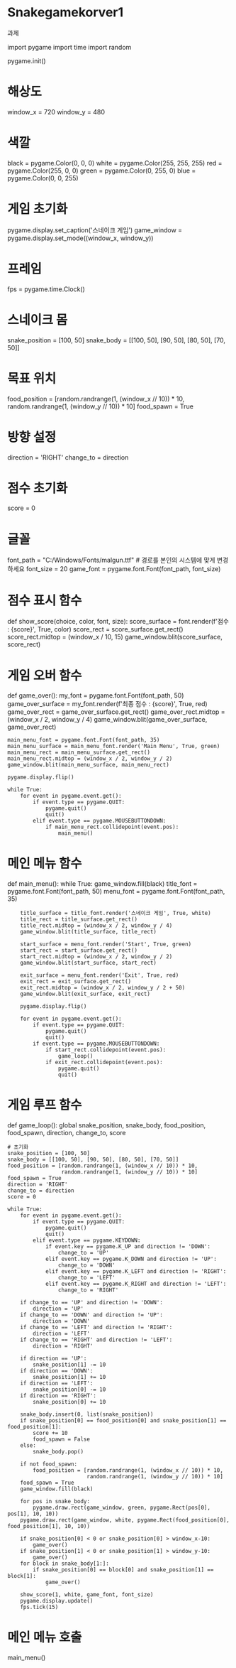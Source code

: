 # Snakegamekorver1
과제

import pygame
import time
import random

pygame.init()

# 해상도
window_x = 720
window_y = 480

# 색깔
black = pygame.Color(0, 0, 0)
white = pygame.Color(255, 255, 255)
red = pygame.Color(255, 0, 0)
green = pygame.Color(0, 255, 0)
blue = pygame.Color(0, 0, 255)

# 게임 초기화
pygame.display.set_caption('스네이크 게임')
game_window = pygame.display.set_mode((window_x, window_y))

# 프레임
fps = pygame.time.Clock()

# 스네이크 몸
snake_position = [100, 50]
snake_body = [[100, 50], [90, 50], [80, 50], [70, 50]]

# 목표 위치
food_position = [random.randrange(1, (window_x // 10)) * 10,
                 random.randrange(1, (window_y // 10)) * 10]
food_spawn = True

# 방향 설정
direction = 'RIGHT'
change_to = direction

# 점수 초기화
score = 0

# 글꼴
font_path = "C:/Windows/Fonts/malgun.ttf"  # 경로를 본인의 시스템에 맞게 변경하세요
font_size = 20
game_font = pygame.font.Font(font_path, font_size)

# 점수 표시 함수
def show_score(choice, color, font, size):
    score_surface = font.render(f'점수 : {score}', True, color)
    score_rect = score_surface.get_rect()
    score_rect.midtop = (window_x / 10, 15)
    game_window.blit(score_surface, score_rect)

# 게임 오버 함수
def game_over():
    my_font = pygame.font.Font(font_path, 50)
    game_over_surface = my_font.render(f'최종 점수 : {score}', True, red)
    game_over_rect = game_over_surface.get_rect()
    game_over_rect.midtop = (window_x / 2, window_y / 4)
    game_window.blit(game_over_surface, game_over_rect)

    main_menu_font = pygame.font.Font(font_path, 35)
    main_menu_surface = main_menu_font.render('Main Menu', True, green)
    main_menu_rect = main_menu_surface.get_rect()
    main_menu_rect.midtop = (window_x / 2, window_y / 2)
    game_window.blit(main_menu_surface, main_menu_rect)
    
    pygame.display.flip()

    while True:
        for event in pygame.event.get():
            if event.type == pygame.QUIT:
                pygame.quit()
                quit()
            elif event.type == pygame.MOUSEBUTTONDOWN:
                if main_menu_rect.collidepoint(event.pos):
                    main_menu()

# 메인 메뉴 함수
def main_menu():
    while True:
        game_window.fill(black)
        title_font = pygame.font.Font(font_path, 50)
        menu_font = pygame.font.Font(font_path, 35)
        
        title_surface = title_font.render('스네이크 게임', True, white)
        title_rect = title_surface.get_rect()
        title_rect.midtop = (window_x / 2, window_y / 4)
        game_window.blit(title_surface, title_rect)
        
        start_surface = menu_font.render('Start', True, green)
        start_rect = start_surface.get_rect()
        start_rect.midtop = (window_x / 2, window_y / 2)
        game_window.blit(start_surface, start_rect)
        
        exit_surface = menu_font.render('Exit', True, red)
        exit_rect = exit_surface.get_rect()
        exit_rect.midtop = (window_x / 2, window_y / 2 + 50)
        game_window.blit(exit_surface, exit_rect)
        
        pygame.display.flip()
        
        for event in pygame.event.get():
            if event.type == pygame.QUIT:
                pygame.quit()
                quit()
            if event.type == pygame.MOUSEBUTTONDOWN:
                if start_rect.collidepoint(event.pos):
                    game_loop()
                if exit_rect.collidepoint(event.pos):
                    pygame.quit()
                    quit()

# 게임 루프 함수
def game_loop():
    global snake_position, snake_body, food_position, food_spawn, direction, change_to, score
    
    # 초기화
    snake_position = [100, 50]
    snake_body = [[100, 50], [90, 50], [80, 50], [70, 50]]
    food_position = [random.randrange(1, (window_x // 10)) * 10,
                     random.randrange(1, (window_y // 10)) * 10]
    food_spawn = True
    direction = 'RIGHT'
    change_to = direction
    score = 0
    
    while True:
        for event in pygame.event.get():
            if event.type == pygame.QUIT:
                pygame.quit()
                quit()
            elif event.type == pygame.KEYDOWN:
                if event.key == pygame.K_UP and direction != 'DOWN':
                    change_to = 'UP'
                elif event.key == pygame.K_DOWN and direction != 'UP':
                    change_to = 'DOWN'
                elif event.key == pygame.K_LEFT and direction != 'RIGHT':
                    change_to = 'LEFT'
                elif event.key == pygame.K_RIGHT and direction != 'LEFT':
                    change_to = 'RIGHT'

        if change_to == 'UP' and direction != 'DOWN':
            direction = 'UP'
        if change_to == 'DOWN' and direction != 'UP':
            direction = 'DOWN'
        if change_to == 'LEFT' and direction != 'RIGHT':
            direction = 'LEFT'
        if change_to == 'RIGHT' and direction != 'LEFT':
            direction = 'RIGHT'

        if direction == 'UP':
            snake_position[1] -= 10
        if direction == 'DOWN':
            snake_position[1] += 10
        if direction == 'LEFT':
            snake_position[0] -= 10
        if direction == 'RIGHT':
            snake_position[0] += 10

        snake_body.insert(0, list(snake_position))
        if snake_position[0] == food_position[0] and snake_position[1] == food_position[1]:
            score += 10
            food_spawn = False
        else:
            snake_body.pop()

        if not food_spawn:
            food_position = [random.randrange(1, (window_x // 10)) * 10,
                             random.randrange(1, (window_y // 10)) * 10]
        food_spawn = True
        game_window.fill(black)

        for pos in snake_body:
            pygame.draw.rect(game_window, green, pygame.Rect(pos[0], pos[1], 10, 10))
        pygame.draw.rect(game_window, white, pygame.Rect(food_position[0], food_position[1], 10, 10))

        if snake_position[0] < 0 or snake_position[0] > window_x-10:
            game_over()
        if snake_position[1] < 0 or snake_position[1] > window_y-10:
            game_over()
        for block in snake_body[1:]:
            if snake_position[0] == block[0] and snake_position[1] == block[1]:
                game_over()

        show_score(1, white, game_font, font_size)
        pygame.display.update()
        fps.tick(15)

# 메인 메뉴 호출
main_menu()

